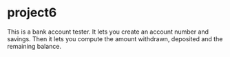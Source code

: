 # project6

This is a bank account tester. It lets you create an account number and savings. Then it lets you compute the amount withdrawn, deposited and the remaining balance.
